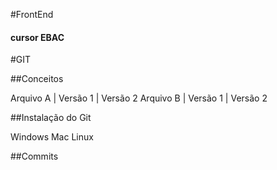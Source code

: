 #FrontEnd
#### cursor EBAC

#GIT

##Conceitos

Arquivo A | Versão 1 | Versão 2
Arquivo B | Versão 1 | Versão 2

##Instalação do Git

Windows
Mac
Linux

##Commits

